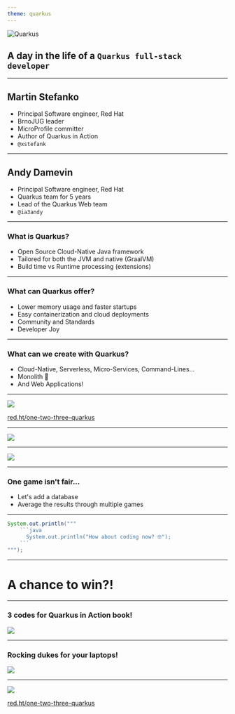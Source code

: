```yaml
---
theme: quarkus
---
```

![Quarkus](deck-assets/hero_worldtour.png)

## A day in the life of a `Quarkus full-stack developer`

---

## Martin Stefanko

- Principal Software engineer, Red Hat
- BrnoJUG leader
- MicroProfile committer
- Author of Quarkus in Action
- `@xstefank`

---

## Andy Damevin

- Principal Software engineer, Red Hat
- Quarkus team for 5 years
- Lead of the Quarkus Web team
- `@ia3andy`

---

### What is Quarkus?

- Open Source Cloud-Native Java framework
- Tailored for both the JVM and native (GraalVM)
- Build time vs Runtime processing (extensions)

---

### What can Quarkus offer?

- Lower memory usage and faster startups
- Easy containerization and cloud deployments
- Community and Standards
- Developer Joy

---

### What can we create with Quarkus?

- Cloud-Native, Serverless, Micro-Services, Command-Lines…
- Monolith 👻
- And Web Applications!

---

![](deck-assets/qr-code.png)<!-- .element width="60%"  -->

[red.ht/one-two-three-quarkus](red.ht/one-two-three-quarkus)

---

![](deck-assets/one-two-three-quarkus.png)<!-- .element width="100%"  -->

---

![](deck-assets/web-bundler.png)<!-- .element width="100%"  -->

---

### One game isn't fair...

- Let's add a database
- Average the results through multiple games

---

```java
System.out.println("""
    ```java
      System.out.println("How about coding now? 🤓");
    ```
""");
```

---

# A chance to win?!

---

### 3 codes for Quarkus in Action book!
 
![](deck-assets/quarkus-in-action.png)<!-- .element width="40%"  -->

---

### Rocking dukes for your laptops!

![](deck-assets/dukes.png)<!-- .element width="80%"  -->

---

![](deck-assets/qr-code.png)<!-- .element width="60%"  -->

[red.ht/one-two-three-quarkus](red.ht/one-two-three-quarkus)
